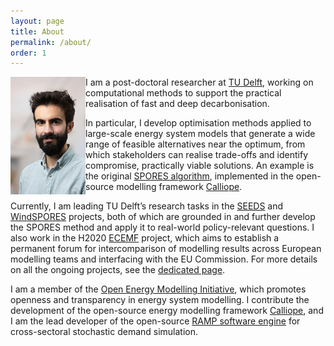 ```yaml
---
layout: page
title: About
permalink: /about/
order: 1
---
```



<img src="/assets/tud_pic.jpg" width="120" align="left" class="rounded-corners"/>

I am a post-doctoral researcher at [TU Delft](https://www.tudelft.nl/tbm/over-de-faculteit/afdelingen/engineering-systems-and-services/people/researchers/dr-f-francesco-lombardi), working on computational methods to support the practical realisation of fast and deep decarbonisation.

In particular, I develop optimisation methods applied to large-scale energy system models that generate a wide range of feasible alternatives near the optimum, from which stakeholders can realise trade-offs and identify compromise, practically viable solutions. An example is the original [SPORES algorithm](https://doi.org/10.1016/j.joule.2020.08.002), implemented in the open-source modelling framework [Calliope](https://calliope.readthedocs.io/en/stable/user/advanced_features.html#spores-mode).

Currently, I am leading TU Delft’s research tasks in the [SEEDS](https://seeds-project.org) and [WindSPORES](https://www.aramis.admin.ch/Grunddaten/?ProjectID=48588) projects, both of which are grounded in and further develop the SPORES method and apply it to real-world policy-relevant questions. I also work in the H2020 [ECEMF](https://www.ecemf.eu) project, which aims to establish a permanent forum for intercomparison of modelling results across European modelling teams and interfacing with the EU Commission. For more details on all the ongoing projects, see the [dedicated page](/projects/).

I am a member of the [Open Energy Modelling Initiative](https://openmod-initiative.org), which promotes openness and transparency in energy system modelling. I contribute the development of the open-source energy modelling framework [Calliope](www.callio.pe), and I am the lead developer of the open-source [RAMP software engine](https://rampdemand.org/) for cross-sectoral stochastic demand simulation.